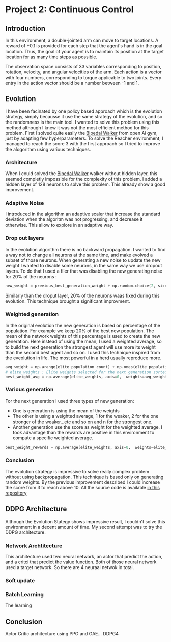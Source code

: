 # Project 2: Continuous Control

## Introduction

In this environment, a double-jointed arm can move to target locations. A reward of +0.1 is provided for each step that the agent's hand is in the goal location. Thus, the goal of your agent is to maintain its position at the target location for as many time steps as possible.

The observation space consists of 33 variables corresponding to position, rotation, velocity, and angular velocities of the arm. Each action is a vector with four numbers, corresponding to torque applicable to two joints. Every entry in the action vector should be a number between -1 and 1.


## Evolution

I have been facinated by one policy based approach which is the evolution strategy, simply becausse it use the same strategy of the evolution, and so the randomness is the main tool. I wanted to solve this problem using this method although I knew it was not the most efficient method for this problem. First I solved quite easily the [Bipedal Walker](https://gym.openai.com/envs/BipedalWalker-v2/) from open Ai gym, just by adapting few hyperparameters. 
To solve the Reacher environment, I managed to reach the score 3 with the first approach so I tried to improve the alogorithm using various techniques.

### Architecture
When I could solved the [Bipedal Walker](https://gym.openai.com/envs/BipedalWalker-v2/) walker without hidden layer, this seemed completly impossible for the complexity of this problem. I added a hidden layer of 128 neurons to solve this problem. This already show a good improvement.

### Adaptive Noise
I introduced in the algorithm an adaptive scaler that increase the standard deviation when the algoritm was not progressing, and decrease it otherwise. This allow to explore in an adaptive way. 

### Drop out layers
In the evolution algorithm there is no backward propagation. I wanted to find a way not to change all neurons at the same time, and make evolved a subset of those neurons. When generating a new noise to update the new weight I wanted to disable some neurons, in the same way we use dropout layers. To do that I used a filer that was disabling the new generating noise for 20% of the neurons : 
```python
new_weight = previous_best_generation_weight + np.random.choice(2, size=weight_count, p=[0.2, 0.8]) * noise_for_the_next_generation
```
Similarly than the droput layer, 20% of the neurons waas fixed during this evolution. This technique brought a significant improvment. 

### Weighted generation 
In the original evolution the new generation is based on percentage of the population. For example we keep 20% of the best new population. The mean of the network weights of this percentage is used to create the new generation.
Here instead of using the mean, I used a weighted average, so to build the next generation the strongest agent will use more its weight than the second best agent and so on. I used this technique inspired from the eveolution in life. The most powerful in a herd usually reproduce more. 

```python
avg_weight = np.arange(elite_population_count) + np.ones(elite_population_count)
# elite_weights : Elite weights selected for the next generation sorted from weaker to stronger
best_weight_avg = np.average(elite_weights, axis=0,  weights=avg_weight)
```

### Various generation
For the next generation I used three types of new generation: 
- One is generation is using the mean of the weights
- The other is using a weighted average, 1 for the weaker, 2 for the one stronger of the weaker...etc and so on and n for the strongest one.
- Another generation use the score as weight for the weighted average. I took advantage than the rewards are positive in this environment to compute a specific weighted average. 
```python
best_weight_rewards = np.average(elite_weights, axis=0,  weights=elite_rewards)
```

### Conclusion
The evolution strategy is impressive to solve really complex problem without using backpropagation. This technique is based only on generating random weights. By the previous improvement described I could increase the score from 3 to reach above 10.
All the source code is available [in this repository](https://github.com/Vinssou/ReacherEvolution)

## DDPG Architecture
Although the Evolution Stategy shows impressive result, I couldn't solve this environment in a decent amount of time. My second attempt was to try the DDPG architecture. 

### Network Archtitecture
This architecture used two neural network, an actor that predict the action, and a critci that predict the value function.  Both of those neural network used a target network. So there are 4 neuraal netwok in total.

### Soft update

### Batch Learning
The learning 

## Conclusion
Actor Critic architecture using PPO and GAE... DDPG4 